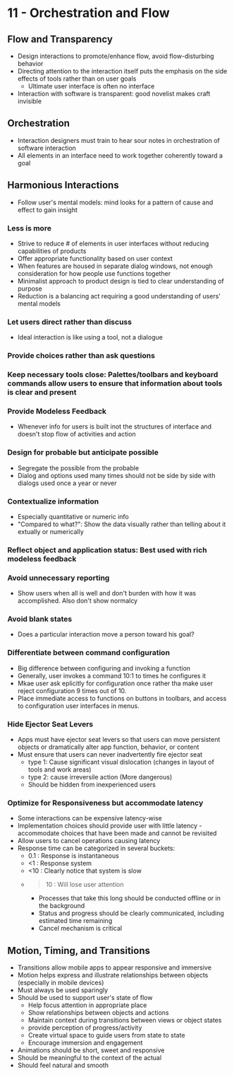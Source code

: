 # 11 - Orchestration and Flow

## Flow and Transparency

- Design interactions to promote/enhance flow, avoid flow-disturbing behavior
- Directing attention to the interaction itself puts the emphasis on the side effects of tools rather than on user goals
  - Ultimate user interface is often no interface
- Interaction with software is transparent: good novelist makes craft invisible

## Orchestration

- Interaction designers must train to hear sour notes in orchestration of software interaction
- All elements in an interface need to work together coherently toward a goal

## Harmonious Interactions

- Follow user's mental models:  mind looks for a pattern of cause and effect to gain insight

### Less is more

- Strive to reduce # of elements in user interfaces without reducing capabilities of products
- Offer appropriate functionality based on user context
- When features are housed in separate dialog windows, not enough consideration for how people use functions together
- Minimalist approach to product design is tied to clear understanding of purpose
- Reduction is a balancing act requiring a good understanding of users' mental models

### Let users direct rather than discuss

- Ideal interaction is like using a tool, not a dialogue

### Provide choices rather than ask questions

### Keep necessary tools close: Palettes/toolbars and keyboard commands allow users to ensure that information about tools is clear and present

### Provide Modeless Feedback

- Whenever info for users is built inot the structures of interface and doesn't stop flow of activities and action

### Design for probable but anticipate possible

- Segregate the possible from the probable
- Dialog and options used many times should not be side by side with dialogs used once a year or never

### Contextualize information

- Especially quantitative or numeric info
- "Compared to what?": Show the data visually rather than telling about it extually or numerically

### Reflect object and application status: Best used with rich modeless feedback

### Avoid unnecessary reporting

- Show users when all is well and don't burden with how it was accomplished. Also don't show normalcy

### Avoid blank states

- Does a particular interaction move a person toward his goal?

### Differentiate between command configuration

- Big difference between configuring and invoking a function
- Generally, user invokes a command 10:1 to times he configures it
- Mkae user ask eplicitly for configuration once rather tha make user reject configuration 9 times out of 10.
- Place immediate access to functions on buttons in toolbars, and access to configuration user interfaces in menus.

### Hide Ejector Seat Levers

- Apps must have ejector seat levers so that users can move persistent objects or dramatically alter app function, behavior, or content
- Must ensure that users can never inadvertently fire ejector seat
  - type 1: Cause significant visual dislocation (changes in layout of tools and work areas)
  - type 2: cause irreversile action (More dangerous)
  - Should be hidden from inexperienced users

### Optimize for Responsiveness but accommodate latency

- Some interactions can be expensive latency-wise
- Implementation choices should provide user with little latency - accommodate choices that have been made and cannot be revisited
- Allow users to cancel operations causing latency
- Response time can be categorized in several buckets:
  - 0.1 : Response is instantaneous
  - <1 : Response system
  - <10 : Clearly notice that system is slow
  - >10 : Will lose user attention
    - Processes that take this long should be conducted offline or in the background
    - Status and progress should be clearly communicated, including estimated time remaining
    - Cancel mechanism is critical

## Motion, Timing, and Transitions

- Transitions allow mobile apps to appear responsive and immersive
- Motion helps express and illustrate relationships between objects (especially in mobile devices)
- Must always be used sparingly
- Should be used to support user's state of flow
  - Help focus attention in appropriate place
  - Show relationships between objects and actions
  - Maintain context during transitions between views or object states
  - provide perception of progress/activity
  - Create virtual space to guide users from state to state
  - Encourage immersion and engagement
- Animations should be short, sweet and responsive
- Should be meaningful to the context of the actual
- Should feel natural and smooth
